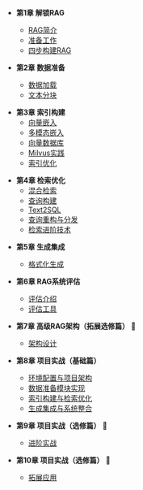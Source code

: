<!-- 第一部分：RAG基础入门 -->
- **第1章 解锁RAG**
    - [RAG简介](chapter1/01_RAG_intro)
    - [准备工作](chapter1/02_preparation)
    - [四步构建RAG](chapter1/03_get_start_rag)

- **第2章 数据准备**
    - [数据加载](chapter2/04_data_load)
    - [文本分块](chapter2/05_text_chunking)

<!-- 第二部分：索引构建与优化 -->
- **第3章 索引构建**
    - [向量嵌入](chapter3/06_vector_embedding)
    - [多模态嵌入](chapter3/07_multimodal_embedding)
    - [向量数据库](chapter3/08_vector_db)
    - [Milvus实践](chapter3/09_milvus)
    - [索引优化](chapter3/10_index_optimization)

<!-- 第三部分：检索技术进阶 -->
- **第4章 检索优化**
    - [混合检索](chapter4/11_hybrid_search)
    - [查询构建](chapter4/12_query_construction)
    - [Text2SQL](chapter4/13_text2sql)
    - [查询重构与分发](chapter4/14_query_rewriting)
    - [检索进阶技术](chapter4/15_advanced_retrieval_techniques)

<!-- 第四部分：生成与评估 -->
- **第5章 生成集成**
    - [格式化生成](chapter5/16_formatted_generation)

- **第6章 RAG系统评估**
    - [评估介绍](chapter6/18_system_evaluation)
    - [评估工具](chapter6/19_common_tools)

<!-- 第五部分：高级应用与实战 -->
- **第7章 高级RAG架构（拓展选修篇）** 🚧
    - [架构设计](chapter7/)

- **第8章 项目实战（基础篇）**
    - [环境配置与项目架构](chapter8/01_env_architecture)
    - [数据准备模块实现](chapter8/02_data_preparation)
    - [索引构建与检索优化](chapter8/03_index_retrieval)
    - [生成集成与系统整合](chapter8/04_generation_sys)

- **第9章 项目实战（选修篇）** 🚧
    - [进阶实战](chapter9/)

- **第10章 项目实战（选修篇）** 🚧
    - [拓展应用](chapter10/)
